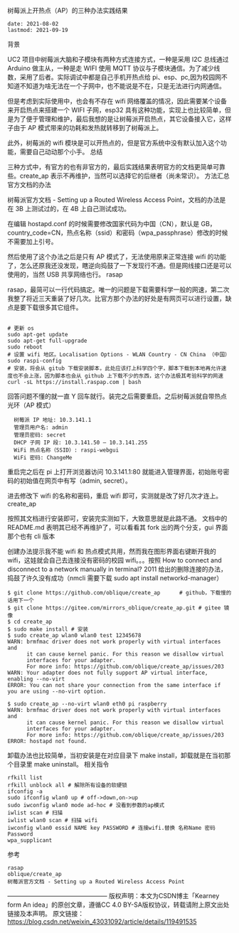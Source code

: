 树莓派上开热点（AP）的三种办法实践结果

    date: 2021-08-02
    lastmod: 2021-09-19

背景

UC2 项目中树莓派大脑和子模块有两种方式连接方式，一种是采用 I2C 总线通过 Arduino 做主从，一种是走 WIFI 使用 MQTT 协议与子模块通信。为了减少线数，采用了后者。实际调试中都是自己手机开热点给 pi、esp、pc,因为校园网不知道不知道为啥无法在一个子网中，也不能说是不在，只是无法进行内网通信。

但是考虑到实际使用中，也会有不存在 wifi 网络覆盖的情况，因此需要某个设备来开启热点来搭建一个 WIFI 子网，esp32 具有这种功能，实现上也比较简单，但是为了便于管理和维护，最后我想的是让树莓派开启热点，其它设备接入它，这样子由于 AP 模式带来的功耗和发热就转移到了树莓派上。

此外，树莓派的 wifi 模块是可以开热点的，但是官方系统中没有默认加入这个功能，需要自己动动那个小手。
总结

三种方式中，有官方的也有非官方的，最后实践结果表明官方的文档更简单可靠些。create_ap 表示不再维护，当然可以选择它的后继者（尚未常识）。
方法汇总
官方文档的办法

树莓派官方文档 - Setting up a Routed Wireless Access Point，文档的办法是在 3B 上测试过的，在 4B 上自己测试成功。

在编辑 hostapd.conf 的时候需要修改国家代码为中国（CN），默认是 GB，country_code=CN，热点名称（ssid）和密码（wpa_passphrase）修改的时候不需要加上引号。

然后使用了这个办法之后是只有 AP 模式了，无法使用原来正常连接 wifi 的功能了，怎么还原我还没发现，瞎逆向捣鼓了一下发现行不通。但是网线接口还是可以使用的，当然 USB 共享网络也行。
rasap

rasap，最简可以一行代码搞定。唯一的问题是下载需要科学一般的网速，第二次我整了将近三天重装了好几次。比官方那个办法的好处是有网页可以进行设置，缺点是要下载很多其它组件。

```

# 更新 os
sudo apt-get update
sudo apt-get full-upgrade
sudo reboot
# 设置 wifi 地区。Localisation Options - WLAN Country - CN China （中国）
sudo raspi-config
# 安装，将会从 gitub 下载安装脚本，此处应该打上科学四个字，脚本下载到本地再允许速度也不会上涨，因为脚本也会从 github 上下载不少的东西，这个办法极其考验科学的网速
curl -sL https://install.raspap.com | bash

```

回答问题不懂的就一直 Y 回车就行。装完之后需要重启。之后树莓派就自带热点光环（AP 模式）

```  
  树莓派 IP 地址: 10.3.141.1
  管理员用户名: admin
  管理员密码: secret
  DHCP 子网 IP 段: 10.3.141.50 — 10.3.141.255
  WiFi 热点名称（SSID）: raspi-webgui
  WiFi 密码: ChangeMe

```


重启完之后在 pi 上打开浏览器访问 10.3.141.1:80 就能进入管理界面，初始账号密码的初始值在网页中有写（admin, secret）。

进去修改下 wifi 的名称和密码，重启 wifi 即可，实测就是改了好几次才连上。
create_ap

按照其文档进行安装即可，安装完实测如下，大致意思就是此路不通。
文档中的 README.md 表明其已经不再维护了，可以看看其 fork 出的两个分支，gui 界面那个也有 cli 版本

创建办法提示我不能 wifi 和 热点模式共用，然而我在图形界面右键断开我的 wifi，这娃就会自己去连接没有密码的校园 wifi。。。按照 How to connect and disconnect to a network manually in terminal? 2011 给出的删除连接的办法，捣鼓了许久没有成功（nmcli 需要下载 sudo apt install networkd-manager）

```
$ git clone https://github.com/oblique/create_ap      # github，下载慢的话用下一个
$ git clone https://gitee.com/mirrors_oblique/create_ap.git # gitee 镜像
$ cd create_ap
$ sudo make install # 安装
$ sudo create_ap wlan0 wlan0 test 12345678
WARN: brmfmac driver does not work properly with virtual interfaces and
      it can cause kernel panic. For this reason we disallow virtual
      interfaces for your adapter.
      For more info: https://github.com/oblique/create_ap/issues/203
WARN: Your adapter does not fully support AP virtual interface, enabling --no-virt
ERROR: You can not share your connection from the same interface if you are using --no-virt option.

$ sudo create_ap --no-virt wlan0 eth0 pi raspberry
WARN: brmfmac driver does not work properly with virtual interfaces and
      it can cause kernel panic. For this reason we disallow virtual
      interfaces for your adapter.
      For more info: https://github.com/oblique/create_ap/issues/203
ERROR: hostapd not found.

```

卸载办法也比较简单，当初安装是在对应目录下 make install，卸载就是在当初那个目录里 make uninstall。
相关指令

    rfkill list
    rfkill unblock all # 解除所有设备的软硬锁
    ifconfig -a
    sudo ifconfig wlan0 up # off->down,on->up
    sudo iwconfig wlan0 mode ad-hoc # 没看到参数的ap模式
    iwlist scan # 扫描
    iwlist wlan0 scan # 扫描 wifi
    iwconfig wlan0 essid NAME key PASSWORD # 连接wifi.替换 名称Name 密码 Password
    wpa_supplicant

参考

    rasap
    oblique/create_ap
    树莓派官方文档 - Setting up a Routed Wireless Access Point
————————————————
版权声明：本文为CSDN博主「Kearney form An idea」的原创文章，遵循CC 4.0 BY-SA版权协议，转载请附上原文出处链接及本声明。
原文链接：https://blog.csdn.net/weixin_43031092/article/details/119491535